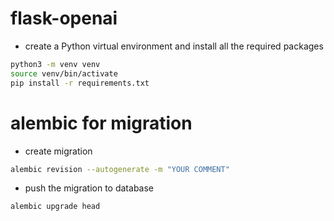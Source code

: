 # flask-openai

* create a Python virtual environment and install all the required packages
```bash
python3 -m venv venv
source venv/bin/activate
pip install -r requirements.txt
```


# alembic for migration
* create migration
```bash
alembic revision --autogenerate -m "YOUR COMMENT"
```
* push the migration to database
```bash
alembic upgrade head
```